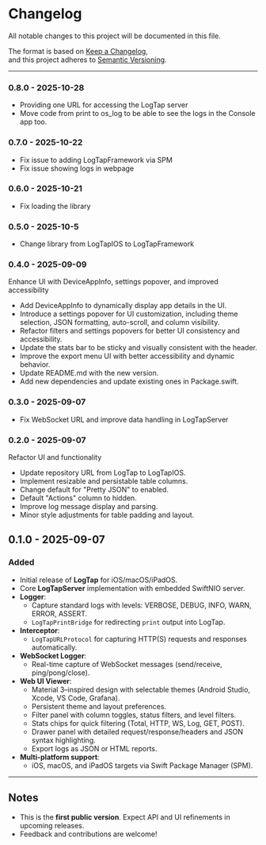 # Changelog

All notable changes to this project will be documented in this file.

The format is based on [Keep a Changelog](https://keepachangelog.com/en/1.1.0/),  
and this project adheres to [Semantic Versioning](https://semver.org/spec/v2.0.0.html).

---

### 0.8.0 - 2025-10-28
- Providing one URL for accessing the LogTap server
- Move code from print to os_log to be able to see the logs in the  Console app too.

### 0.7.0 - 2025-10-22
- Fix issue to adding LogTapFramework via SPM
- Fix issue showing logs in webpage

### 0.6.0 - 2025-10-21
- Fix loading the library

### 0.5.0 - 2025-10-5
- Change library from LogTapIOS to LogTapFramework

### 0.4.0 - 2025-09-09

Enhance UI with DeviceAppInfo, settings popover, and improved accessibility

- Add DeviceAppInfo to dynamically display app details in the UI.
- Introduce a settings popover for UI customization, including theme selection, JSON formatting, auto-scroll, and column visibility.
- Refactor filters and settings popovers for better UI consistency and accessibility.
- Update the stats bar to be sticky and visually consistent with the header.
- Improve the export menu UI with better accessibility and dynamic behavior.
- Update README.md with the new version.
- Add new dependencies and update existing ones in Package.swift.

### 0.3.0 - 2025-09-07

- Fix WebSocket URL and improve data handling in LogTapServer

### 0.2.0 - 2025-09-07
Refactor UI and functionality

- Update repository URL from LogTap to LogTapIOS.
- Implement resizable and persistable table columns.
- Change default for "Pretty JSON" to enabled.
- Default "Actions" column to hidden.
- Improve log message display and parsing.
- Minor style adjustments for table padding and layout.

## 0.1.0 - 2025-09-07
### Added
- Initial release of **LogTap** for iOS/macOS/iPadOS.
- Core **LogTapServer** implementation with embedded SwiftNIO server.
- **Logger**:
  - Capture standard logs with levels: VERBOSE, DEBUG, INFO, WARN, ERROR, ASSERT.
  - `LogTapPrintBridge` for redirecting `print` output into LogTap.
- **Interceptor**:
  - `LogTapURLProtocol` for capturing HTTP(S) requests and responses automatically.
- **WebSocket Logger**:
  - Real-time capture of WebSocket messages (send/receive, ping/pong/close).
- **Web UI Viewer**:
  - Material 3–inspired design with selectable themes (Android Studio, Xcode, VS Code, Grafana).
  - Persistent theme and layout preferences.
  - Filter panel with column toggles, status filters, and level filters.
  - Stats chips for quick filtering (Total, HTTP, WS, Log, GET, POST).
  - Drawer panel with detailed request/response/headers and JSON syntax highlighting.
  - Export logs as JSON or HTML reports.
- **Multi-platform support**:
  - iOS, macOS, and iPadOS targets via Swift Package Manager (SPM).

---

## Notes
- This is the **first public version**. Expect API and UI refinements in upcoming releases.
- Feedback and contributions are welcome!
